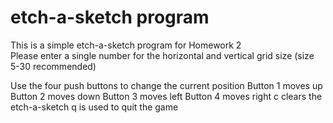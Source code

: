 # etch-a-sketch program
This is a simple etch-a-sketch program for Homework 2 <br />
Please enter a single number for the horizontal and vertical grid size (size 5-30 recommended) 

Use the four push buttons to change the current position
Button 1 moves up
Button 2 moves down
Button 3 moves left
Button 4 moves right
c clears the etch-a-sketch
q is used to quit the game
